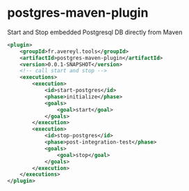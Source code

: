 # postgres-maven-plugin
Start and Stop embedded Postgresql DB directly from Maven

```xml
<plugin>
	<groupId>fr.avereyl.tools</groupId>
	<artifactId>postgres-maven-plugin</artifactId>
	<version>0.0.1-SNAPSHOT</version>
	<!-- call start and stop -->
	<executions>
		<execution>
			<id>start-postgres</id>
			<phase>initialize</phase>
			<goals>
				<goal>start</goal>
			</goals>
		</execution>
		<execution>
			<id>stop-postgres</id>
			<phase>post-integration-test</phase>
			<goals>
				<goal>stop</goal>
			</goals>
		</execution>
	</executions>
</plugin>
```